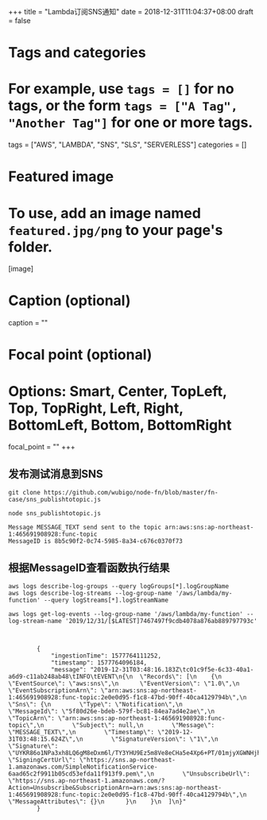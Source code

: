 +++
title = "Lambda订阅SNS通知"
date = 2018-12-31T11:04:37+08:00
draft = false

# Tags and categories
# For example, use `tags = []` for no tags, or the form `tags = ["A Tag", "Another Tag"]` for one or more tags.
tags = ["AWS", "LAMBDA", "SNS", "SLS", "SERVERLESS"]
categories = []

# Featured image
# To use, add an image named `featured.jpg/png` to your page's folder. 
[image]
  # Caption (optional)
  caption = ""

  # Focal point (optional)
  # Options: Smart, Center, TopLeft, Top, TopRight, Left, Right, BottomLeft, Bottom, BottomRight
  focal_point = ""
+++


## 发布测试消息到SNS

```
git clone https://github.com/wubigo/node-fn/blob/master/fn-case/sns_publishtotopic.js

node sns_publishtotopic.js

Message MESSAGE_TEXT send sent to the topic arn:aws:sns:ap-northeast-1:465691908928:func-topic
MessageID is 8b5c90f2-0c74-5985-8a34-c676c0370f73
```


## 根据MessageID查看函数执行结果




```
aws logs describe-log-groups --query logGroups[*].logGroupName
aws logs describe-log-streams --log-group-name '/aws/lambda/my-function' --query logStreams[*].logStreamName

aws logs get-log-events --log-group-name '/aws/lambda/my-function' --log-stream-name '2019/12/31/[$LATEST]7467497f9cdb4078a876ab889797793c'



        {
            "ingestionTime": 1577764111252,
            "timestamp": 1577764096184,
            "message": "2019-12-31T03:48:16.183Z\tc01c9f5e-6c33-40a1-a6d9-c11ab248ab48\tINFO\tEVENT\n{\n  \"Records\": [\n    {\n      \"EventSource\": \"aws:sns\",\n      \"EventVersion\": \"1.0\",\n      \"EventSubscriptionArn\": \"arn:aws:sns:ap-northeast-1:465691908928:func-topic:2e0e0d95-f1c8-47bd-90ff-40ca4129794b\",\n      \"Sns\": {\n        \"Type\": \"Notification\",\n        \"MessageId\": \"5f80d26e-bdeb-579f-bc81-84ea7ad4e2ae\",\n        \"TopicArn\": \"arn:aws:sns:ap-northeast-1:465691908928:func-topic\",\n        \"Subject\": null,\n        \"Message\": \"MESSAGE_TEXT\",\n        \"Timestamp\": \"2019-12-31T03:48:15.624Z\",\n        \"SignatureVersion\": \"1\",\n        \"Signature\": \"UYKR86o1NPa3xh8LQ6gM8eDxm6l/TY3YHU9Ez5m8Ve8eCHa5e4Xp6+PT/01mjyXGWNHjhcPVYg9esiRLzljcYm26VDODhlTe8q9h20h43azYbMM8CjtK+GhuxDPFoSG/N2FuwnKRZK9JWw+QbG2OD09vy6k5g7EX2BcEGR+A0LGQ0EXvVm9j3fvC2P2yiLCRwZPulsgqMEJeR9rZiBfUnsnhY+oCnTk7OcBhkMQ9LQctFbFXdrG7BQOkqJgN0pJa9f8kwF48lG6eCAZinxNRQ7DoR0pg608XWjbMZF6uu1ttmU1iPNjYwnH0B9HIgK9E0Rs0s819jKqCaHqXW5KjUg==\",\n        \"SigningCertUrl\": \"https://sns.ap-northeast-1.amazonaws.com/SimpleNotificationService-6aad65c2f9911b05cd53efda11f913f9.pem\",\n        \"UnsubscribeUrl\": \"https://sns.ap-northeast-1.amazonaws.com/?Action=Unsubscribe&SubscriptionArn=arn:aws:sns:ap-northeast-1:465691908928:func-topic:2e0e0d95-f1c8-47bd-90ff-40ca4129794b\",\n        \"MessageAttributes\": {}\n      }\n    }\n  ]\n}"
        }



```


